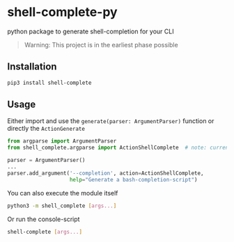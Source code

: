# shell-complete-py
python package to generate shell-completion for your CLI

> Warning: This project is in the earliest phase possible

## Installation

```bash
pip3 install shell-complete
```

## Usage

Either import and use the `generate(parser: ArgumentParser)` function or directly the `ActionGenerate`

```python
from argparse import ArgumentParser
from shell_complete.argparse import ActionShellComplete  # note: currently not available

parser = ArgumentParser()
...
parser.add_argument('--completion', action=ActionShellComplete,
                    help="Generate a bash-completion-script")
```

You can also execute the module itself

```bash
python3 -m shell_complete [args...]
```

Or run the console-script

```bash
shell-complete [args...]
```

